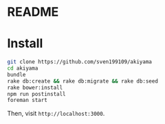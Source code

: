 # README

# Install

```bash
git clone https://github.com/sven199109/akiyama
cd akiyama
bundle
rake db:create && rake db:migrate && rake db:seed
rake bower:install
npm run postinstall
foreman start
```

Then, visit `http://localhost:3000`.
